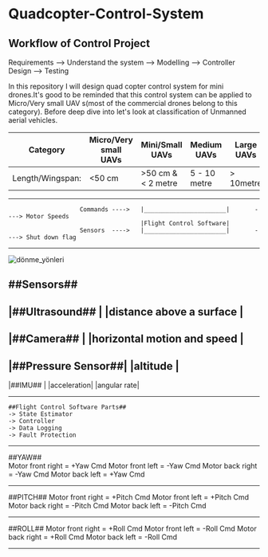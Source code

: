 # Quadcopter-Control-System

  ## Workflow of Control Project ##
  
  Requirements --> Understand the system  --> Modelling --> Controller Design --> Testing 

In this repository I will design quad copter control system for mini drones.It's good to be reminded that this control system can be applied to Micro/Very small UAV s(most of the commercial drones belong to this category). Before deep dive into let's look at classification of Unmanned aerial vehicles.
  
  Category             |   Micro/Very small UAVs      |    Mini/Small UAVs      |       Medium UAVs         |    Large UAVs       |               
  ---------------------|------------------------------|-------------------------|---------------------------|---------------------|
  Length/Wingspan:     |         <50 cm               |    >50 cm & < 2 metre   |       5 - 10 metre        |     > 10metre       |
  ---------------------------------------------------------------------------------------------------------------------------------
  
  
                        Commands ---->   |_______________________|       ----> Motor Speeds
                                         |Flight Control Software|
                        Sensors  ---->   |_______________________|       ----> Shut down flag
  
  ------------------------------------------------------------------------------------------------------------------------------------
    
   ![dönme_yönleri](https://user-images.githubusercontent.com/57303760/181937011-3b0ab743-af08-402b-a5af-9f015a8b6266.JPG)
    
   ##Sensors##
-----------------------------------------------------------------------------------------------------------------------------------------------------------------------
   |##Ultrasound##           |
   |distance above a surface |
-----------------------------------------------------------------------------------------------------------------------------------------------------------------------
   |##Camera##                  |
   |horizontal motion and speed |
-----------------------------------------------------------------------------------------------------------------------------------------------------------------------
   |##Pressure Sensor##|
   |altitude           |
-----------------------------------------------------------------------------------------------------------------------------------------------------------------------   
   |##IMU##     |
   |acceleration|
   |angular rate|
    
-----------------------------------------------------------------------------------------------------------------------------------------------------------------------    
    ##Flight Control Software Parts##
    -> State Estimator
    -> Controller
    -> Data Logging
    -> Fault Protection
    
-----------------------------------------------------------------------------------------------------------------------------------------------------------------------                                
   ##YAW##        
   Motor front right = +Yaw Cmd
   Motor front left = -Yaw Cmd
   Motor back right = -Yaw Cmd
   Motor back left = +Yaw Cmd
   
-----------------------------------------------------------------------------------------------------------------------------------------------------------------------
   ##PITCH##
   Motor front right = +Pitch Cmd
   Motor front left = +Pitch Cmd
   Motor back right = -Pitch Cmd
   Motor back left = -Pitch Cmd
   
-----------------------------------------------------------------------------------------------------------------------------------------------------------------------
   ##ROLL##
   Motor front right = +Roll Cmd
   Motor front left = -Roll Cmd
   Motor back right = +Roll Cmd
   Motor back left = -Roll Cmd
   
-----------------------------------------------------------------------------------------------------------------------------------------------------------------------   
   
   
